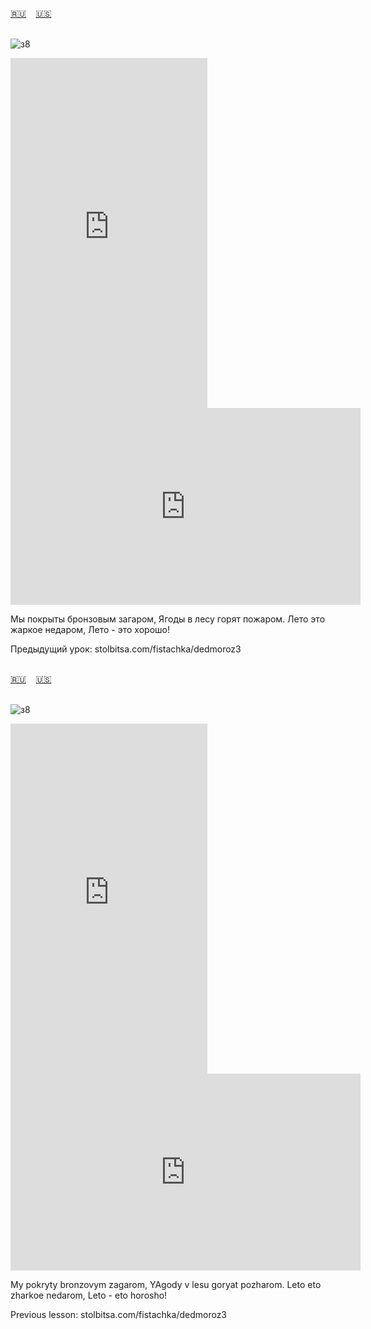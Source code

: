 <span id="ru"><a href='#ru'>🇷🇺</a> &nbsp;&nbsp;&nbsp;<a href='#en'>🇺🇸</a> &nbsp;&nbsp;&nbsp;</span><br><br>

![з8](https://github.com/user-attachments/assets/f1dc6b08-82fe-468e-a837-bdd981be7fb9)

<iframe width="315" height="560" src="https://www.youtube.com/embed/ls5l806Fc-0" frameborder="0" allow="accelerometer; autoplay; clipboard-write; encrypted-media; gyroscope; picture-in-picture; web-share"allowfullscreen></iframe>
<iframe width="560" height="315" src="https://www.youtube.com/embed/Hv47hbvp6wg" frameborder="0" allow="accelerometer; autoplay; clipboard-write; encrypted-media; gyroscope; picture-in-picture; web-share"allowfullscreen></iframe>

Мы покрыты бронзовым загаром,
Ягоды в лесу горят пожаром.
Лето это жаркое недаром,
Лето - это хорошо!

Предыдущий урок: stolbitsa.com/fistachka/dedmoroz3<br><br>

<span id="en"><a href='#ru'>🇷🇺</a> &nbsp;&nbsp;&nbsp;<a href='#en'>🇺🇸</a> &nbsp;&nbsp;&nbsp;</span><br><br>

![з8](https://github.com/user-attachments/assets/f1dc6b08-82fe-468e-a837-bdd981be7fb9)

<iframe width="315" height="560" src="https://www.youtube.com/embed/HWIfauwc_NA" frameborder="0" allow="accelerometer; autoplay; clipboard-write; encrypted-media; gyroscope; picture-in-picture; web-share"allowfullscreen></iframe>
<iframe width="560" height="315" src="https://www.youtube.com/embed/6m0JsmzfY9g" frameborder="0" allow="accelerometer; autoplay; clipboard-write; encrypted-media; gyroscope; picture-in-picture; web-share"allowfullscreen></iframe>

My pokryty bronzovym zagarom,
YAgody v lesu goryat pozharom.
Leto eto zharkoe nedarom,
Leto - eto horosho!

Previous lesson: stolbitsa.com/fistachka/dedmoroz3<br><br>

